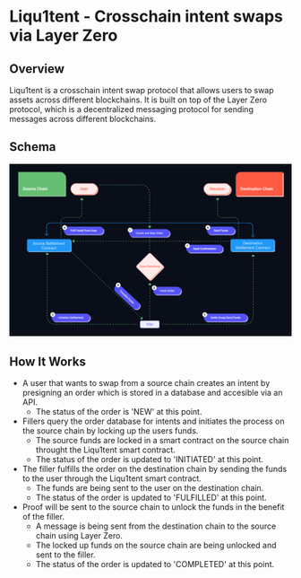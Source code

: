 # Liqu1tent - Crosschain intent swaps via Layer Zero

## Overview

Liqu1tent is a crosschain intent swap protocol that allows users to swap assets across different blockchains. It is built on top of the Layer Zero protocol, which is a decentralized messaging protocol for sending messages across different blockchains.

## Schema

<img src="./Liqu1tent Diagram.svg">

## How It Works

- A user that wants to swap from a source chain creates an intent by presigning an order which is stored in a database and accesible via an API.
  - The status of the order is 'NEW' at this point.
- Fillers query the order database for intents and initiates the process on the source chain by locking up the users funds.
  - The source funds are locked in a smart contract on the source chain throught the Liqu1tent smart contract.
  - The status of the order is updated to 'INITIATED' at this point.
- The filler fulfills the order on the destination chain by sending the funds to the user through the Liqu1tent smart contract.
  - The funds are being sent to the user on the destination chain.
  - The status of the order is updated to 'FULFILLED' at this point.
- Proof will be sent to the source chain to unlock the funds in the benefit of the filler.
  - A message is being sent from the destination chain to the source chain using Layer Zero.
  - The locked up funds on the source chain are being unlocked and sent to the filler.
  - The status of the order is updated to 'COMPLETED' at this point.
